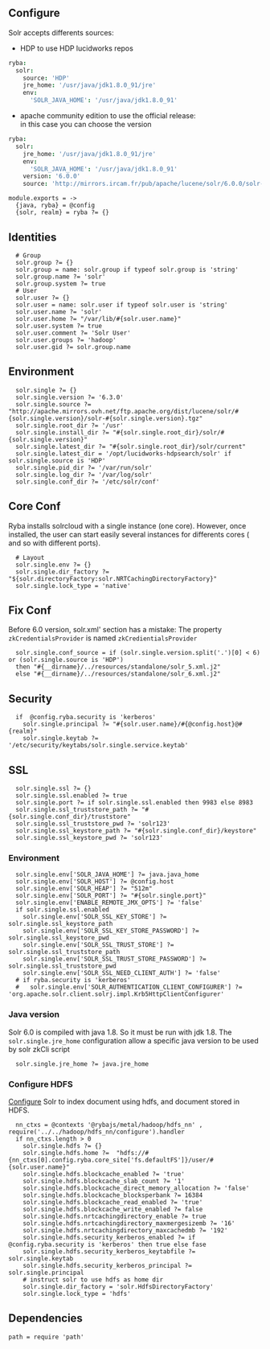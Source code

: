 ## Configure
Solr accepts differents sources:
 - HDP to use HDP lucidworks repos

```cson
ryba:
  solr:
    source: 'HDP'
    jre_home: '/usr/java/jdk1.8.0_91/jre'
    env:
      'SOLR_JAVA_HOME': '/usr/java/jdk1.8.0_91'
```
 - apache community edition to use the official release:   
 in this case you can choose the version

```cson
ryba:
  solr:
    jre_home: '/usr/java/jdk1.8.0_91/jre'
    env:
      'SOLR_JAVA_HOME': '/usr/java/jdk1.8.0_91'
    version: '6.0.0'
    source: 'http://mirrors.ircam.fr/pub/apache/lucene/solr/6.0.0/solr-6.0.0.tgz'
```

    module.exports = ->
      {java, ryba} = @config
      {solr, realm} = ryba ?= {}

## Identities

      # Group
      solr.group ?= {}
      solr.group = name: solr.group if typeof solr.group is 'string'
      solr.group.name ?= 'solr'
      solr.group.system ?= true
      # User
      solr.user ?= {}
      solr.user = name: solr.user if typeof solr.user is 'string'
      solr.user.name ?= 'solr'
      solr.user.home ?= "/var/lib/#{solr.user.name}"
      solr.user.system ?= true
      solr.user.comment ?= 'Solr User'
      solr.user.groups ?= 'hadoop'
      solr.user.gid ?= solr.group.name

## Environment

      solr.single ?= {}
      solr.single.version ?= '6.3.0'
      solr.single.source ?= "http://apache.mirrors.ovh.net/ftp.apache.org/dist/lucene/solr/#{solr.single.version}/solr-#{solr.single.version}.tgz"
      solr.single.root_dir ?= '/usr'
      solr.single.install_dir ?= "#{solr.single.root_dir}/solr/#{solr.single.version}"
      solr.single.latest_dir ?= "#{solr.single.root_dir}/solr/current"
      solr.single.latest_dir = '/opt/lucidworks-hdpsearch/solr' if solr.single.source is 'HDP'
      solr.single.pid_dir ?= '/var/run/solr'
      solr.single.log_dir ?= '/var/log/solr'
      solr.single.conf_dir ?= '/etc/solr/conf'

## Core Conf
Ryba installs solrcloud with a single instance (one core).
However, once installed, the user can start easily several instances for 
differents cores ( and so with different ports).

      # Layout
      solr.single.env ?= {}
      solr.single.dir_factory ?= "${solr.directoryFactory:solr.NRTCachingDirectoryFactory}"
      solr.single.lock_type = 'native'

## Fix Conf
Before 6.0 version, solr.xml'<solrCloud> section has a mistake:
The property `zkCredentialsProvider` is named `zkCredientialsProvider`

      solr.single.conf_source = if (solr.single.version.split('.')[0] < 6) or (solr.single.source is 'HDP')
      then "#{__dirname}/../resources/standalone/solr_5.xml.j2"
      else "#{__dirname}/../resources/standalone/solr_6.xml.j2"

## Security

      if  @config.ryba.security is 'kerberos'
        solr.single.principal ?= "#{solr.user.name}/#{@config.host}@#{realm}"
        solr.single.keytab ?= '/etc/security/keytabs/solr.single.service.keytab'


## SSL

      solr.single.ssl ?= {}
      solr.single.ssl.enabled ?= true
      solr.single.port ?= if solr.single.ssl.enabled then 9983 else 8983
      solr.single.ssl_truststore_path ?= "#{solr.single.conf_dir}/truststore"
      solr.single.ssl_truststore_pwd ?= 'solr123'
      solr.single.ssl_keystore_path ?= "#{solr.single.conf_dir}/keystore"
      solr.single.ssl_keystore_pwd ?= 'solr123'

### Environment

      solr.single.env['SOLR_JAVA_HOME'] ?= java.java_home
      solr.single.env['SOLR_HOST'] ?= @config.host
      solr.single.env['SOLR_HEAP'] ?= "512m"
      solr.single.env['SOLR_PORT'] ?= "#{solr.single.port}"
      solr.single.env['ENABLE_REMOTE_JMX_OPTS'] ?= 'false'
      if solr.single.ssl.enabled
        solr.single.env['SOLR_SSL_KEY_STORE'] ?= solr.single.ssl_keystore_path
        solr.single.env['SOLR_SSL_KEY_STORE_PASSWORD'] ?= solr.single.ssl_keystore_pwd
        solr.single.env['SOLR_SSL_TRUST_STORE'] ?= solr.single.ssl_truststore_path
        solr.single.env['SOLR_SSL_TRUST_STORE_PASSWORD'] ?= solr.single.ssl_truststore_pwd
        solr.single.env['SOLR_SSL_NEED_CLIENT_AUTH'] ?= 'false'
      # if ryba.security is 'kerberos'
      #   solr.single.env['SOLR_AUTHENTICATION_CLIENT_CONFIGURER'] ?= 'org.apache.solr.client.solrj.impl.Krb5HttpClientConfigurer'

### Java version
Solr 6.0 is compiled with java 1.8.
So it must be run with jdk 1.8.
The `solr.single.jre_home` configuration allow a specific java version to be used by 
solr zkCli script

      solr.single.jre_home ?= java.jre_home

### Configure HDFS
[Configure][solr-hdfs] Solr to index document using hdfs, and document stored in HDFS.

      nn_ctxs = @contexts '@rybajs/metal/hadoop/hdfs_nn' , require('../../hadoop/hdfs_nn/configure').handler
      if nn_ctxs.length > 0
        solr.single.hdfs ?= {}
        solr.single.hdfs.home ?=  "hdfs://#{nn_ctxs[0].config.ryba.core_site['fs.defaultFS']}/user/#{solr.user.name}"
        solr.single.hdfs.blockcache_enabled ?= 'true'
        solr.single.hdfs.blockcache_slab_count ?= '1'
        solr.single.hdfs.blockcache_direct_memory_allocation ?= 'false'
        solr.single.hdfs.blockcache_blocksperbank ?= 16384
        solr.single.hdfs.blockcache_read_enabled ?= 'true'
        solr.single.hdfs.blockcache_write_enabled ?= false
        solr.single.hdfs.nrtcachingdirectory_enable ?= true
        solr.single.hdfs.nrtcachingdirectory_maxmergesizemb ?= '16'
        solr.single.hdfs.nrtcachingdirectory_maxcachedmb ?= '192'
        solr.single.hdfs.security_kerberos_enabled ?= if @config.ryba.security is 'kerberos' then true else fase
        solr.single.hdfs.security_kerberos_keytabfile ?= solr.single.keytab
        solr.single.hdfs.security_kerberos_principal ?= solr.single.principal
        # instruct solr to use hdfs as home dir
        solr.single.dir_factory = 'solr.HdfsDirectoryFactory'
        solr.single.lock_type = 'hdfs'




## Dependencies

    path = require 'path'

[solr-krb5]:https://cwiki.apache.org/confluence/display/solr/Kerberos+Authentication+Plugin
[solr-ssl]: https://cwiki.apache.org/confluence/display/solr/Enabling+SSL#EnablingSSL-RunSolrCloudwithSSL
[solr-auth]: https://cwiki.apache.org/confluence/display/solr/Rule-Based+Authorization+Plugin
[solr-hdfs]: http://fr.hortonworks.com/hadoop-tutorial/searching-data-solr/
